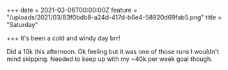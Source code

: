 +++
date = 2021-03-06T00:00:00Z
feature = "/uploads/2021/03/83f0bdb8-a24d-417d-b6e4-58920d69fab5.png"
title = "Saturday"

+++
It's been a cold and windy day brr!

Did a 10k this afternoon. Ok feeling but it was one of those runs I wouldn't mind skipping. Needed to keep up with my \~40k per week goal though.